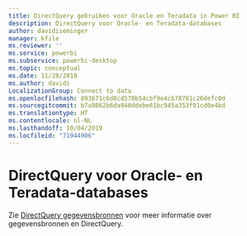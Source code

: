 ```yaml
---
title: DirectQuery gebruiken voor Oracle en Teradata in Power BI
description: DirectQuery voor Oracle- en Teradata-databases
author: davidiseminger
manager: kfile
ms.reviewer: ''
ms.service: powerbi
ms.subservice: powerbi-desktop
ms.topic: conceptual
ms.date: 11/28/2018
ms.author: davidi
LocalizationGroup: Connect to data
ms.openlocfilehash: 893671c6d8cd578b54cbf9e4cb78781c26defc0d
ms.sourcegitcommit: b7a9862b6da940ddebe61bc945a353f91cd0e4bd
ms.translationtype: HT
ms.contentlocale: nl-NL
ms.lasthandoff: 10/04/2019
ms.locfileid: "71944906"
---
```

# <a name="directquery-for-oracle-and-teradata"></a>DirectQuery voor Oracle- en Teradata-databases 
Zie [DirectQuery gegevensbronnen](desktop-directquery-data-sources.md) voor meer informatie over gegevensbronnen en DirectQuery.

